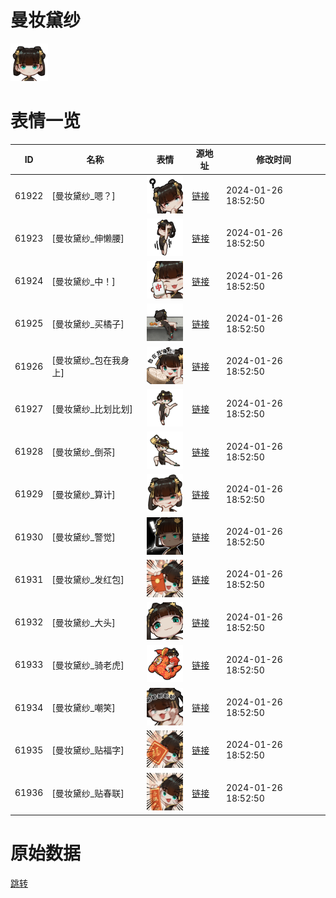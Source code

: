 # 曼妆黛纱

<img src="./cover.png" height="60" alt="cover" />

# 表情一览

|ID|名称|表情|源地址|修改时间|
|----|----|----|----|----|
|61922|[曼妆黛纱_嗯？]|<img src="./pic/061922_%5B曼妆黛纱_嗯？%5D.png" height="60" alt="嗯？"/>|[链接](https://i0.hdslb.com/bfs/garb/6036d0b01e3775346e41ed2b86b3e3677f63382d.png)|2024-01-26 18:52:50|
|61923|[曼妆黛纱_伸懒腰]|<img src="./pic/061923_%5B曼妆黛纱_伸懒腰%5D.png" height="60" alt="伸懒腰"/>|[链接](https://i0.hdslb.com/bfs/garb/169acf143726810b0200b71c8775bae2d83c7d2d.png)|2024-01-26 18:52:50|
|61924|[曼妆黛纱_中！]|<img src="./pic/061924_%5B曼妆黛纱_中！%5D.png" height="60" alt="中！"/>|[链接](https://i0.hdslb.com/bfs/garb/284d1d78dd7ced89124afe05444f80a005e32f6a.png)|2024-01-26 18:52:50|
|61925|[曼妆黛纱_买橘子]|<img src="./pic/061925_%5B曼妆黛纱_买橘子%5D.png" height="60" alt="买橘子"/>|[链接](https://i0.hdslb.com/bfs/garb/9ac111e79b495c27db734270ffd9df1bdcf6592d.png)|2024-01-26 18:52:50|
|61926|[曼妆黛纱_包在我身上]|<img src="./pic/061926_%5B曼妆黛纱_包在我身上%5D.png" height="60" alt="包在我身上"/>|[链接](https://i0.hdslb.com/bfs/garb/7fa0f449618e15079086e6b76f21a0ad6647cc9f.png)|2024-01-26 18:52:50|
|61927|[曼妆黛纱_比划比划]|<img src="./pic/061927_%5B曼妆黛纱_比划比划%5D.png" height="60" alt="比划比划"/>|[链接](https://i0.hdslb.com/bfs/garb/ff5f75fa6e8dd5d75b8479e90b16923a0092c433.png)|2024-01-26 18:52:50|
|61928|[曼妆黛纱_倒茶]|<img src="./pic/061928_%5B曼妆黛纱_倒茶%5D.png" height="60" alt="倒茶"/>|[链接](https://i0.hdslb.com/bfs/garb/217c62cc452f3a5b92061643e9042c7949ec9cdf.png)|2024-01-26 18:52:50|
|61929|[曼妆黛纱_算计]|<img src="./pic/061929_%5B曼妆黛纱_算计%5D.png" height="60" alt="算计"/>|[链接](https://i0.hdslb.com/bfs/garb/698263033b8f27ac34c3c5cd084b0426debb665b.png)|2024-01-26 18:52:50|
|61930|[曼妆黛纱_警觉]|<img src="./pic/061930_%5B曼妆黛纱_警觉%5D.png" height="60" alt="警觉"/>|[链接](https://i0.hdslb.com/bfs/garb/48363dd56bf02f2f32c62196ee8eaa1efd0f8242.png)|2024-01-26 18:52:50|
|61931|[曼妆黛纱_发红包]|<img src="./pic/061931_%5B曼妆黛纱_发红包%5D.png" height="60" alt="发红包"/>|[链接](https://i0.hdslb.com/bfs/garb/0f5108a476ca6eec646a08ee14f55ec8299f853d.png)|2024-01-26 18:52:50|
|61932|[曼妆黛纱_大头]|<img src="./pic/061932_%5B曼妆黛纱_大头%5D.png" height="60" alt="大头"/>|[链接](https://i0.hdslb.com/bfs/garb/2c8e505ea8d8afc69d91af024442fcd9889707bd.png)|2024-01-26 18:52:50|
|61933|[曼妆黛纱_骑老虎]|<img src="./pic/061933_%5B曼妆黛纱_骑老虎%5D.png" height="60" alt="骑老虎"/>|[链接](https://i0.hdslb.com/bfs/garb/c7fd2d8e858a7f08447b6055f6e2577755f165e1.png)|2024-01-26 18:52:50|
|61934|[曼妆黛纱_嘲笑]|<img src="./pic/061934_%5B曼妆黛纱_嘲笑%5D.png" height="60" alt="嘲笑"/>|[链接](https://i0.hdslb.com/bfs/garb/93a2949ac2284d365a22a923e01eb75af45e458b.png)|2024-01-26 18:52:50|
|61935|[曼妆黛纱_贴福字]|<img src="./pic/061935_%5B曼妆黛纱_贴福字%5D.png" height="60" alt="贴福字"/>|[链接](https://i0.hdslb.com/bfs/garb/1c1d20846449d1946b15205ff29dfe62532b917a.png)|2024-01-26 18:52:50|
|61936|[曼妆黛纱_贴春联]|<img src="./pic/061936_%5B曼妆黛纱_贴春联%5D.png" height="60" alt="贴春联"/>|[链接](https://i0.hdslb.com/bfs/garb/cc22336613c5af06f3ce0dc8187b2d3aa66b2b2f.png)|2024-01-26 18:52:50|

# 原始数据

[跳转](./raw.json)

